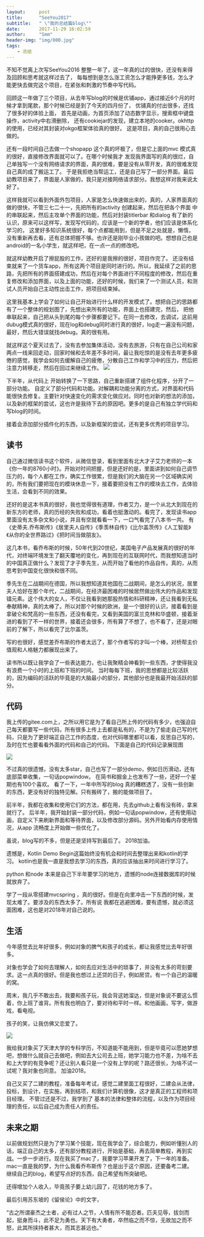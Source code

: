 ```yaml
---
layout:     post
title:      "SeeYou2017"
subtitle:   " \"我的总结篇blog\""
date:       2017-11-29 16:02:59
author:     "Smm"
header-img: "img/000.jpg"
tags:
    - 总结
---
```



不知不觉离上次写SeeYou2016 整整一年了，这一年真的过的很快，还没有来得及回顾和思考就这样过去了，
每每想到是怎么涨工资怎么才能挣更多钱，怎么才能更快去做完这个项目，在紧张和刺激的节奏中写代码。

回顾这一年做了三个项目，从去年写blog的时候是优铺app，通过接近6个月的时候才拿到尾款，那个时候已经是到了今天的四月份了，
优铺真的付出很多，还找了很多好的体验上面， 首先是动画，为首页添加了动态数字显示，搜索框中键盘操作，activity中右滑删除，
还有cookiejar的发现，建立本地的cooker。okhttp的使用，已经对其封装对okgo框架体验真的很好。 这是项目，真的自己很用心去做的。 

还有一段时间自己去做一个shopapp 这个真的坏极了，但是它上面的mvc 模式真的很好，直接修改界面就可以了。在哪个时候我才
发现我界面写的真的很烂，自己单独写一个没有网络请求的界面，真的很难，要是没有从零开发，真的很难发现自己真的成了搬运工了。
于是我拒绝当帮运工，还是自己写了一部分界面。最后幼教项目来了，界面是人家做的，我只是对接网络请求部分。我想这样对我来说太好了。

这样我就可以看到外面外包项目，人家是怎么快速做出来的，真的，人家界面真的做的很快，不管三七二十一，先把所有的activity 创建起来，然后在把各个界面
中的串联起来，然后主攻单个界面的功能，然后对封装titlerbar 和dialog 有了新的认识，原来可以这样写，发现写代码的，应该是一个新的学者，他们应该是体系化学习的，
这里好多知识系统很好，每个点都能用到，但是不足之处就是，懒惰，没有重新再去看，还有总体把握不够。也许还是刚毕业小孩做的吧。想想自己也是
android的一名小学生，就这样吧，在一点一点的修改吧。

就这样幼教开启了擦屁股的工作，还好的是我擦的很好，项目作完了。
还没有结束就来了一个货车app，所有这两个项目是同时进行的。所以，我延续了之前的思路，先把所有的界面搭建成功，然后在对每个界面进行不同程度的修改，然后在重复修改和添加界面，以及上面的功能，还好的时候，我们来了一个测试人员，和测试人员开始自己主动性出击工作，把项目结束掉。

这里我基本上学会了如何让自己开始进行什么样的开发模式了。想把自己的思路都有了一个整体的规划图了，先想出来所有的功能，界面上也搭建完，然后，
把他串联起来，自己把从头到尾的每个步骤都要记下。在同一去修改，去调试，这前用dubug模式真的很好，现在log和debug同时进行真的很好，log走一遍没有问题，最好，然后大错误就找debug。真的很有用。

就这样这个夏天过去了，没有去参加集体活动，没有去旅游，只有在自己公司和家两点一线来回走动，回家时候和去年差不多时间，最让我吃惊的是没有去年更多疲倦的感觉，我学会如何去缓解自己的疲倦，分散自己工作和学习中的压力，然后把注意力转移走，然后在回过来继续工作。
![](https://upload-images.jianshu.io/upload_images/2206395-a9e939667c4056a5.png?imageMogr2/auto-orient/strip%7CimageView2/2/w/525)

下半年，从代码上 开始转换了一下思路，自己重新搭建了组件化程序，分开了一部分功能。
自定义了部分代码和功能。对解耦和功能分离的方式，对界面和代码能很快去修复。主要针对快速变化的需求变化做应对。同时也对新的想法的添加，以及新的框架的尝试，这也许是我待下去的原因吧。更多的是自己有独立学代码和写blog的时间。

接着会添加部分插件化的东西，以及新框架的尝试，还有更多优秀的项目学习。

## 读书

自己通过微信读书这个软件，从微信登录，看到里面有北大才子艾力老师的一本《你一年的8760小时》。开始对时间把握，但是还好的是，里面讲到如何自己调节压力的，每个人都在工作，确实工作很累，但是我们的大脑在另一个区域确实闲的，所有我们要把现在的模块休息一下，接着要把没有工作的模块去工作，去体验生活，会看到不同的效果。

还好的是这本书真的很好，我也觉得很有道理，作者艾力，是一个从北大到现在的新东方的老师，真的历经的失败和成功，看着也挺激动的。看完了，发现读书app里面没有太多杂文和小说，并且有空就看看一下，一口气看完了八本书一共。
有《史蒂夫.乔布斯传》《居里夫人自传》《季羡林自传》《比尔盖茨传》《人工智能》《从你的全世界路过》《把时间当做朋友》。

这几本书，看乔布斯的时候，50年代到20世纪，美国电子产品发展真的很好的年代，对终端环境发生了翻天覆地的变化，再到现在的互联网时代，而我想知道当时的中国真正做什么？发现了才子季先生，从而开始了看他的作品自传。真的，从而思考到中国变化很快和很不同。

季先生在二战期间在德国，所以我想知道其他国在二战期间，是怎么的状况，居里夫人恰好在那个年代，二战期间，在经济最困难的时候居然做出伟大的作品和发现镭元素。这个伟大的女人，不仅让我看到她那股热情和科研精神，还让我看到无私奉献精神，真的太棒了。所以对那个时候的欧洲，是一个很好的认识，接着看到是拿破仑和梵高的一些东西，还没有看完，又看到美国的富兰克林和华盛顿，接着渐进的看到了不一样的世界，接着还会很多，所有算了不想了，也不看了，还是对眼前的了解下，所以看完了比尔盖茨。

写的也很好，感觉差乔布斯的作者太远了，那个作者写的才叫一个棒，对桥帮主价值观和人格魅力都展现出来了。

读书所以既让我学会了一些表达能力，也让我聚精会神看到一些东西，才使得我没有浪费一个小时的上班和下班的时间。 当时每每下班，我的思想都是比较活跃的，因为编码的活跃的毕竟是的大脑最小的部分，其他部分也是我最开始活跃的部分。

## 代码
 
我上传的gitee.com上，之所以用它是为了看自己所上传的代码有多少，也强迫自己每天都要写一些代码，所有很多上传上去都是私有的，不是为了偷走自己写的代码，只是为了更好端正自己工作的态度，也对代码哪里都可以看，反思自己写的，及时在忙也要看看外面的代码和自己的代码。
下面是自己的代码记录展现图

![](https://i.imgur.com/QZEIGs7.jpg)

不过真的很遗憾，没有太多star，自己也写了一部分demo，例如日历滑动，还有底部菜单收集，一句话popwindow。 在简书和掘金上也发布了一些，还好一个星期也有100个喜欢。
看了一下，一年中所写的blog 真的糟糕透了，没有一些创新的东西，更没有好的独特见解。只有搬砖了，搬的能做项目了。

前半年，我都在收集和使用它们的方法，都在用，先去github上看有没有砖，拿来就行了。
后半年，我开始封装一部分代码，例如一句话popwindow，还有使用动画，自定义下来刷新界面和等待界面，以及修改部分源码。另外开始看内存使用情况，从app 流畅度上开始做一些优化了。

虽说，blog写的不多，但是还是坚持写到最后了。 2018加油。

遗憾是，Kotlin Demo Begin这篇始终没有机会和时间去整理出来和kotlin的学习。 kotlin也是我一直是我想去学习的东西，真的应该抽出来时间进行学习了。

python 和node 本来是自己下半年要学习的地方，遗憾的node连接数据库的时候就放弃了。

学了一段从零搭建mvcspring ，真的很好。但是在向里冲击一下东西的时候，发现太难了。要涉及的东西太多了。所有说 我都在逃避困难，要有遗憾，就必须这面困难，这也是对2018年对自己说的。


## 生活

今年感觉去比年好很多，例如对象的脾气和孩子的成长，都让我感觉比去年好很多。

对象也学会了如何去理解人，如何去应对生活中的琐事了，并没有太多的苛刻要求。这一点真的很好。但是我也想过上还贷的日子，例如房贷。有一个自己的温暖的窝。

周末，我几乎不敢出去，我要和孩子玩，我会背这她溜达，但是对象说不要这么惯着，你上班了谁背。所有我也明白了，要对待和平时一样。和他画画，写字，做游戏，看电视。

孩子的笑，让我仿佛又恋爱了。

![](https://i.imgur.com/kR8Xe7N.png)

我给我对象买了天津大学的专科学历，不知道能不能用到，但是毕竟可以愿她梦想吧，想做什么就自己去做吧，例如去大公司去上班，她学习能力也不差，为啥不去和上大学的有竞争呢？还让别人看只是一个没有上学的呢？路还很长，为啥不试一试呢？我对象也同意。 加油2018。

自己又买了二建的教程，准备每年考试，感觉二建里面工程很好，二建会从法律，投标，到设计，在实施，再到结项，和我们计算机很像，这才是真正的工程师和项目经理。 不管过还是不过，我学到了 基本的法律和整体的流程，以及作为项目经理的责任，以后自己成为责任人的责任。


## 未来之期

以前做规划然只是为了学习某个技能，现在我学会了，综合能力，例如听懂别人的话，端正自己的太多，还有部分教程进行，开始是基础，再去简单教程，再到实战。一步一步进行。现在我买了mac了，我要学习苹果开发了，下一年的准备。mac一直是我的梦，为什么我看乔布斯传？也是出于这个原因，还要备考二建。继续自己的blog，希望写点好的东西，自己希望有所突破吧。

还得增加个人收入，毕竟孩子要上幼儿园了，花钱的地方多了。

最后引用苏东坡的《留侯论》中的文字，

“古之所谓豪杰之士者，必有过人之节，人情有所不能忍者。匹夫见辱，拔剑而起，挺身而斗，此不足为勇也。天下有大勇者，卒然临之而不惊，无故加之而不怒，此其所挟持者甚大，而其志甚远也。”
